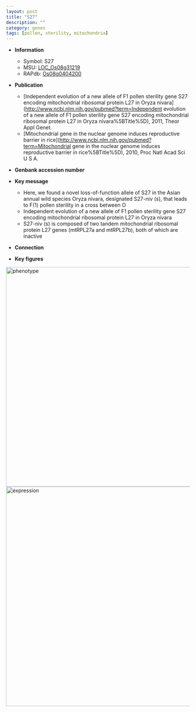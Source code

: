 ```yaml
---
layout: post
title: "S27"
description: ""
category: genes
tags: [pollen, sterility, mitochondria]
---
```


* **Information**  
    + Symbol: S27  
    + MSU: [LOC_Os08g31219](http://rice.plantbiology.msu.edu/cgi-bin/ORF_infopage.cgi?orf=LOC_Os08g31219)  
    + RAPdb: [Os08g0404200](http://rapdb.dna.affrc.go.jp/viewer/gbrowse_details/irgsp1?name=Os08g0404200)  

* **Publication**  
    + [Independent evolution of a new allele of F1 pollen sterility gene S27 encoding mitochondrial ribosomal protein L27 in Oryza nivara](http://www.ncbi.nlm.nih.gov/pubmed?term=Independent evolution of a new allele of F1 pollen sterility gene S27 encoding mitochondrial ribosomal protein L27 in Oryza nivara%5BTitle%5D), 2011, Theor Appl Genet.
    + [Mitochondrial gene in the nuclear genome induces reproductive barrier in rice](http://www.ncbi.nlm.nih.gov/pubmed?term=Mitochondrial gene in the nuclear genome induces reproductive barrier in rice%5BTitle%5D), 2010, Proc Natl Acad Sci U S A.

* **Genbank accession number**  

* **Key message**  
    + Here, we found a novel loss-of-function allele of S27 in the Asian annual wild species Oryza nivara, designated S27-niv (s), that leads to F(1) pollen sterility in a cross between O
    + Independent evolution of a new allele of F1 pollen sterility gene S27 encoding mitochondrial ribosomal protein L27 in Oryza nivara
    + S27-niv (s) is composed of two tandem mitochondrial ribosomal protein L27 genes (mtRPL27a and mtRPL27b), both of which are inactive

* **Connection**  

* **Key figures**  
<img src="http://ricencode.github.io/images/S27.pheno.png" alt="phenotype"  style="width: 600px;"/>

<img src="http://ricencode.github.io/images/S27.exp.png" alt="expression"  style="width: 600px;"/>



